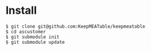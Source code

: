 

# Install

```shell
$ git clone git@github.com:KeepMEATable/keepmeatable
$ cd ascustomer
$ git submodule init
$ git submodule update
```
